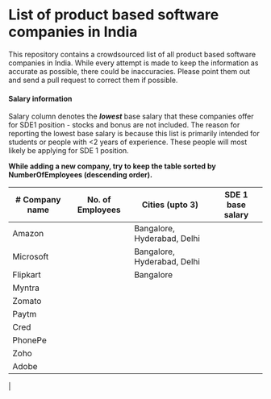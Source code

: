 # List of product based software companies in India

This repository contains a crowdsourced list of all product based software companies in India. While every attempt is made to keep the information as accurate as possible, there could be inaccuracies. Please point them out and send a pull request to correct them if possible. 

#### Salary information 
Salary column denotes the **_lowest_** base salary that these companies offer for SDE1 position - stocks and bonus are not included. The reason for reporting the lowest base salary is because this list is primarily intended for students or people with <2 years of experience. These people will most likely be applying for SDE 1 position. 

**While adding a new company, try to keep the table sorted by NumberOfEmployees (descending order).**


| # Company name | No. of Employees | Cities (upto 3) | SDE 1 base salary |
| --- | --- | --- | --- | 
| Amazon | | Bangalore, Hyderabad, Delhi | | 
| Microsoft | | Bangalore, Hyderabad, Delhi | |
| Flipkart | | Bangalore | | 
| Myntra | | |
| Zomato | | | 
| Paytm | | | 
| Cred | | | 
| PhonePe | | | 
| Zoho | | | 
| Adobe | | | 
| 
